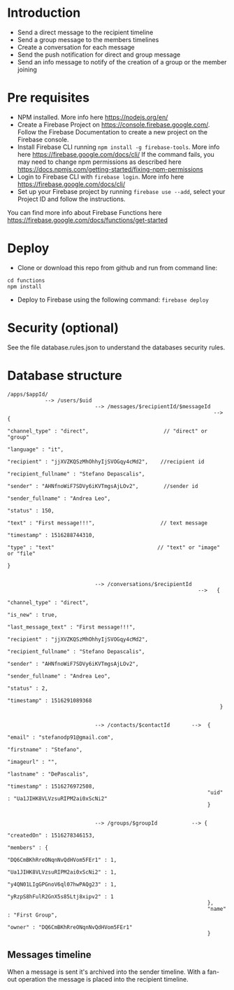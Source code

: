 # Introduction

* Send a direct message to the recipient timeline
* Send a group message to the members timelines
* Create a conversation for each message
* Send the push notification for direct and group message
* Send an info message to notify of the creation of a group or the member joining

# Pre requisites

* NPM installed. More info here https://nodejs.org/en/
* Create a Firebase Project on https://console.firebase.google.com/. Follow the Firebase Documentation to create a new project on the Firebase console.
* Install Firebase CLI running ```npm install -g firebase-tools```. 
More info here https://firebase.google.com/docs/cli/ 
If the command fails, you may need to change npm permissions as described here https://docs.npmjs.com/getting-started/fixing-npm-permissions
* Login to Firebase CLI with ```firebase login```. More info here  https://firebase.google.com/docs/cli/
* Set up your Firebase project by running ```firebase use --add```, select your Project ID and follow the instructions.

You can find more info about Firebase Functions here https://firebase.google.com/docs/functions/get-started

# Deploy
* Clone or download this repo from github and run from command line:
```
cd functions 
npm install
```
* Deploy to Firebase using the following command: ```firebase deploy```

# Security (optional)
See the file database.rules.json to understand the databases security rules.


# Database structure

```
/apps/$appId/
            --> /users/$uid
                            --> /messages/$recipientId/$messageId
                                                                  --> {
                                                                        "channel_type" : "direct",                        // "direct" or "group"
                                                                        "language" : "it",
                                                                        "recipient" : "jjXVZKQSzMhOhhyIjSVOGqy4cMd2",    //recipient id
                                                                        "recipient_fullname" : "Stefano Depascalis",
                                                                        "sender" : "AHNfnoWiF7SDVy6iKVTmgsAjLOv2",        //sender id
                                                                        "sender_fullname" : "Andrea Leo",
                                                                        "status" : 150,
                                                                        "text" : "First message!!!",                     // text message
                                                                        "timestamp" : 1516288744310,
                                                                        "type" : "text"                                 // "text" or "image" or "file"                 
                                                                      }


                            --> /conversations/$recipientId
                                                             -->   {
                                                                    "channel_type" : "direct",
                                                                    "is_new" : true,
                                                                    "last_message_text" : "First message!!!",
                                                                    "recipient" : "jjXVZKQSzMhOhhyIjSVOGqy4cMd2",
                                                                    "recipient_fullname" : "Stefano Depascalis",
                                                                    "sender" : "AHNfnoWiF7SDVy6iKVTmgsAjLOv2",
                                                                    "sender_fullname" : "Andrea Leo",
                                                                    "status" : 2,
                                                                    "timestamp" : 1516291089368
                                                                    }
                            
                            
                            --> /contacts/$contactId       -->  {
                                                                "email" : "stefanodp91@gmail.com",
                                                                "firstname" : "Stefano",
                                                                "imageurl" : "",
                                                                "lastname" : "DePascalis",
                                                                "timestamp" : 1516276972508,
                                                                "uid" : "Ua1JIHK8VLVzsuRIPM2ai0xScNi2"
                                                                }


                            --> /groups/$groupId           --> {
                                                                "createdOn" : 1516278346153,
                                                                "members" : {
                                                                    "DQ6CmBKhRreONqnNvQdHVom5FEr1" : 1,
                                                                    "Ua1JIHK8VLVzsuRIPM2ai0xScNi2" : 1,
                                                                    "y4QN01LIgGPGnoV6ql07hwPAQg23" : 1,
                                                                    "yRzpS8hFulR2GnX5s85Ltj8xipv2" : 1
                                                                },
                                                                "name" : "First Group",
                                                                "owner" : "DQ6CmBKhRreONqnNvQdHVom5FEr1"
                                                                }
```                                                 




## Messages timeline
When a message is sent it's archived into the sender timeline. With a fan-out operation the message is placed into the recipient timeline.
